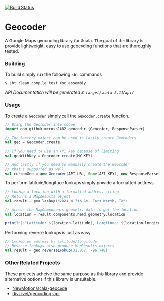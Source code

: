 [![Build Status](https://travis-ci.org/mcross1882/geocoder.svg?branch=master)](https://travis-ci.org/mcross1882/geocoder)

Geocoder
========

A Google Maps geocoding library for Scala. The goal of the library is provide lightweight, easy to use geocoding functions that are thoroughly tested.

### Building

To build simply run the following `sbt` commands.

```
$ sbt clean compile test doc assembly
```

*API Documentation will be generated in `target/scala-2.11/api/`*

### Usage

To create a `Geocoder` simply call the `Geocoder.create` function.

```scala
// Bring the Geocoder into scope
import com.github.mcross1882.geocoder.{Geocoder, ResponseParser}

// The factory object can be used to lazily create Geocoders
val geo = Geocoder.create

// If you need to use an API key because of limiting
val geoWithKey = Geocoder.create(MY_KEY)

// And lastly if you need to manually create the Geocoder
// that's supported as well.
val customGeo = new Geocoder(API_URL, Some(API_KEY), new ResponseParser)
```

To perform latitude/longitude lookups simply provide a formatted address.

```scala
// Lookup a location with a formatted address string
// Returns a MapResults object
val result = geo.lookup("2821 W 7th St, Fort Worth, TX")

// Access the MapComponents geometry data to get the location
val location = result.components.head.geometry.location

println(s"Latitude: ${location.latitude}, Longitude: ${location.longitude}")
```

Performing reverse lookups is just as easy.

```scala
// Lookup an address by latitude/longitude
// Reverse lookups also produce MapResults objects
val result = geo.reverseLookup(32.857, -96.748)
```

### Other Related Projects

These projects acheive the same purpose as this library and provide alternative options if this library is unsuitable.

- [NewMotion/scala-geocode](https://github.com/NewMotion/scala-geocode)
- [divarvel/geocoding-api](https://github.com/divarvel/geocoding-api)

